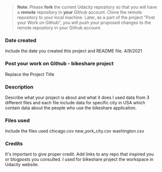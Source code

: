 >**Note**: Please **fork** the current Udacity repository so that you will have a **remote** repository in **your** Github account. Clone the remote repository to your local machine. Later, as a part of the project "Post your Work on Github", you will push your proposed changes to the remote repository in your Github account.

### Date created
Include the date you created this project and README file.
4/9/2021
### Post your work on Github - bikeshare project
Replace the Project Title

### Description
Describe what your project is about and what it does
I used data from 3 different files and each file include data for specific city in USA which contain data about the people who use the bikeshare application.
### Files used
Include the files used
chicago.csv
new_york_city.csv
washington.csv
### Credits
It's important to give proper credit. Add links to any repo that inspired you or blogposts you consulted.
I used for bikeshare project the workspace in Udacity website. 
